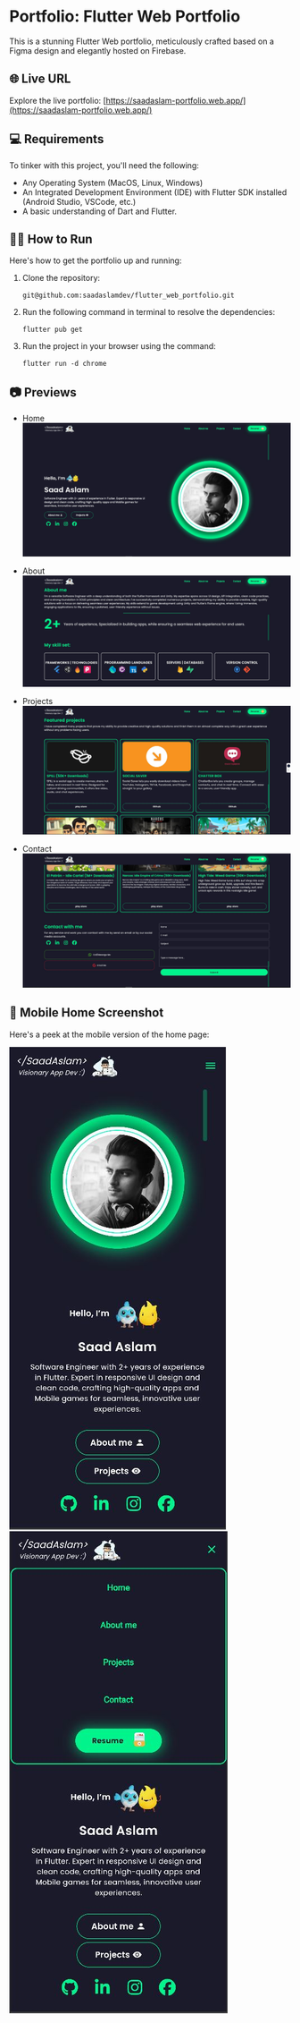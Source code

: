 # Portfolio: Flutter Web Portfolio

This is a stunning Flutter Web portfolio, meticulously crafted based on a Figma design and elegantly hosted on Firebase.

## 🌐 Live URL
Explore the live portfolio: [https://saadaslam-portfolio.web.app/](https://saadaslam-portfolio.web.app/)

## 💻 Requirements
To tinker with this project, you'll need the following:
- Any Operating System (MacOS, Linux, Windows)
- An Integrated Development Environment (IDE) with Flutter SDK installed (Android Studio, VSCode, etc.)
- A basic understanding of Dart and Flutter.

## 👨‍💻 How to Run
Here's how to get the portfolio up and running:
1. Clone the repository:
    ```
   git@github.com:saadaslamdev/flutter_web_portfolio.git
   ```
2. Run the following command in terminal to resolve the dependencies:
    ```
   flutter pub get
   ```
3. Run the project in your browser using the command:
   ```
   flutter run -d chrome
   ```

## 📷 Previews

- Home
  ![Home](./assets/previews/home_preview.JPG)

- About
  ![About](./assets/previews/about_preview.JPG)

- Projects 
  ![Projects](./assets/previews/projects_prevew.JPG)

- Contact
  ![Contact](./assets/previews/contact_preview.JPG)

## 📱 Mobile Home Screenshot
Here's a peek at the mobile version of the home page:

   ![Mobile Home](./assets/previews/mobile_preview.JPG)
   ![Mobile Side Bar View](./assets/previews/mobile_sidebar_preview.JPG)
